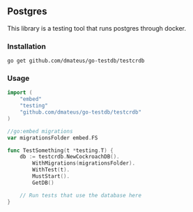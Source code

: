 ## Postgres

This library is a testing tool that runs postgres through docker.

### Installation
```shell
go get github.com/dmateus/go-testdb/testcrdb
```

### Usage
```go
import (
    "embed"
    "testing"
    "github.com/dmateus/go-testdb/testcrdb"
)

//go:embed migrations
var migrationsFolder embed.FS

func TestSomething(t *testing.T) {
    db := testcrdb.NewCockroachDB().
        WithMigrations(migrationsFolder).
        WithTest(t).
        MustStart().
        GetDB()

    // Run tests that use the database here
}
```
